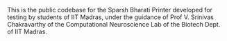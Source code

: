 This is the public codebase for the Sparsh Bharati Printer developed for testing by students of IIT Madras, under the guidance of Prof V. Srinivas Chakravarthy of the Computational Neuroscience Lab of the Biotech Dept. of IIT Madras.
